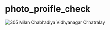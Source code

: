 # photo_proifle_check

![305 Milan Chabhadiya Vidhyanagar Chhatralay](https://user-images.githubusercontent.com/72852444/184279220-d98514fc-8511-4cc7-bcf6-d887e881272b.jpg)
